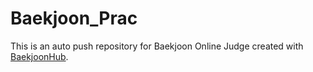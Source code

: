# Baekjoon_Prac
This is an auto push repository for Baekjoon Online Judge created with [BaekjoonHub](https://github.com/BaekjoonHub/BaekjoonHub).
